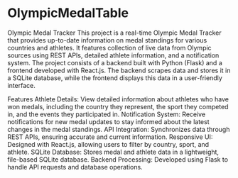 # OlympicMedalTable

Olympic Medal Tracker
This project is a real-time Olympic Medal Tracker that provides up-to-date information on medal standings for various countries and athletes. It features collection of live data from Olympic sources using REST APIs, detailed athlete information, and a notification system. The project consists of a backend built with Python (Flask) and a frontend developed with React.js. The backend scrapes data and stores it in a SQLite database, while the frontend displays this data in a user-friendly interface.

Features
Athlete Details: View detailed information about athletes who have won medals, including the country they represent, the sport they competed in, and the events they participated in.
Notification System: Receive notifications for new medal updates to stay informed about the latest changes in the medal standings.
API Integration: Synchronizes data through REST APIs, ensuring accurate and current information.
Responsive UI: Designed with React.js, allowing users to filter by country, sport, and athlete.
SQLite Database: Stores medal and athlete data in a lightweight, file-based SQLite database.
Backend Processing: Developed using Flask to handle API requests and database operations.
